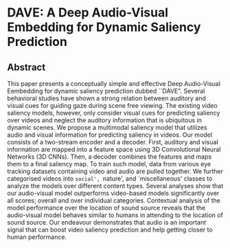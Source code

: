 # DAVE: A Deep Audio-Visual Embedding for Dynamic Saliency Prediction

## Abstract

This paper presents a conceptually simple and effective Deep Audio-Visual Eembedding for dynamic saliency prediction dubbed ``DAVE". Several behavioral studies have shown a strong relation between auditory and visual cues for guiding gaze during scene free viewing. The existing video saliency models, however, only consider visual cues for predicting saliency over videos and neglect the auditory information that is ubiquitous in dynamic scenes. We propose a multimodal saliency model that utilizes audio and visual information for predicting saliency in videos. Our model consists of a two-stream encoder and a decoder. First, auditory and visual information are mapped into a feature space using 3D Convolutional Neural Networks (3D CNNs). Then, a decoder combines the features and maps them to a final saliency map. To train such model, data from various eye tracking datasets containing video and audio are pulled together. We further categorised videos into `social', `nature', and `miscellaneous' classes to analyze the models over different content types. Several analyses show that our audio-visual model outperforms video-based models significantly over all scores; overall and over individual categories. Contextual analysis of the model performance over the location of sound source reveals that the audio-visual model behaves similar to humans in attending to the location of sound source. Our endeavour demonstrates that audio is an important signal that can boost video saliency prediction and help getting closer to human performance. 

